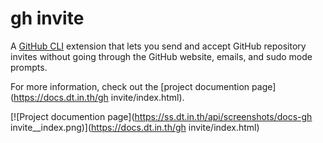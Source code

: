 # gh invite

A [GitHub CLI](https://cli.github.com/) extension that lets you send and accept GitHub repository invites without going through the GitHub website, emails, and sudo mode prompts.

For more information, check out the [project documention page](https://docs.dt.in.th/gh invite/index.html).

[![Project documention page](https://ss.dt.in.th/api/screenshots/docs-gh invite__index.png)](https://docs.dt.in.th/gh invite/index.html)